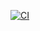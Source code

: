 [![CI](https://github.com/Rushilv-iitm/makeupga/actions/workflows/ci.yml/badge.svg)](https://github.com/Rushilv-iitm/makeupga/actions/workflows/ci.yml)
